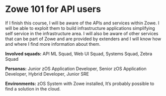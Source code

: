 # Zowe 101 for API users

If I finish this course, I will be aware of the APIs and services within Zowe. I will be able to exploit them to build infrastructure applications simplifying self service in the infrastructure area. I will also be aware of other services that can be part of Zowe and are provided by extenders and I will know how and where I find more information about them. 

**Involved squads:** API ML Squad, Web UI Squad, Systems Squad, Zebra Squad

**Personas:** Junior zOS Application Developer, Senior zOS Application Developer, Hybrid Developer, Junior SRE

**Environments:** zOS System with Zowe installed, It’s probably possible to find a solution in the cloud. 